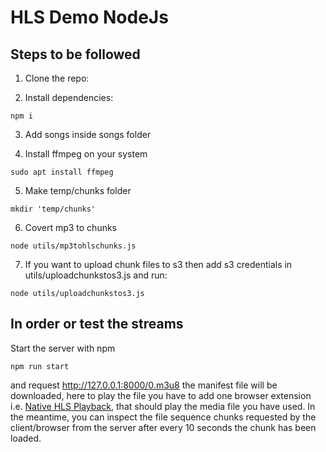 # HLS Demo NodeJs

## Steps to be followed

1. Clone the repo:

2. Install dependencies:

```
npm i
```

3. Add songs inside songs folder

4. Install ffmpeg on your system

```
sudo apt install ffmpeg
```

5. Make temp/chunks folder

```
mkdir 'temp/chunks'
```

6. Covert mp3 to chunks

```
node utils/mp3tohlschunks.js
```

7. If you want to upload chunk files to s3 then add s3 credentials in utils/uploadchunkstos3.js and run:

```
node utils/uploadchunkstos3.js
```

## In order or test the streams

Start the server with npm 
```
npm run start
```

and request http://127.0.0.1:8000/0.m3u8 the manifest file will be downloaded, here to play the file you have to add one browser extension i.e. [Native HLS Playback](https://chrome.google.com/webstore/detail/native-hls-playback/emnphkkblegpebimobpbekeedfgemhof), that should play the media file you have used. In the meantime, you can inspect the file sequence chunks requested by the client/browser from the server after every 10 seconds the chunk has been loaded.
